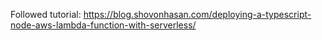 Followed tutorial: https://blog.shovonhasan.com/deploying-a-typescript-node-aws-lambda-function-with-serverless/